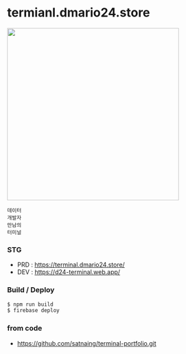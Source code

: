 # termianl.dmario24.store
<img src="https://d24-terminal.web.app/dmario24-og.png" width="400" />

```
데이터 
개발자
만남의
터미널
```

### STG
- PRD : https://terminal.dmario24.store/
- DEV : https://d24-terminal.web.app/

### Build / Deploy
``` bash
$ npm run build
$ firebase deploy
```

### from code
- https://github.com/satnaing/terminal-portfolio.git
